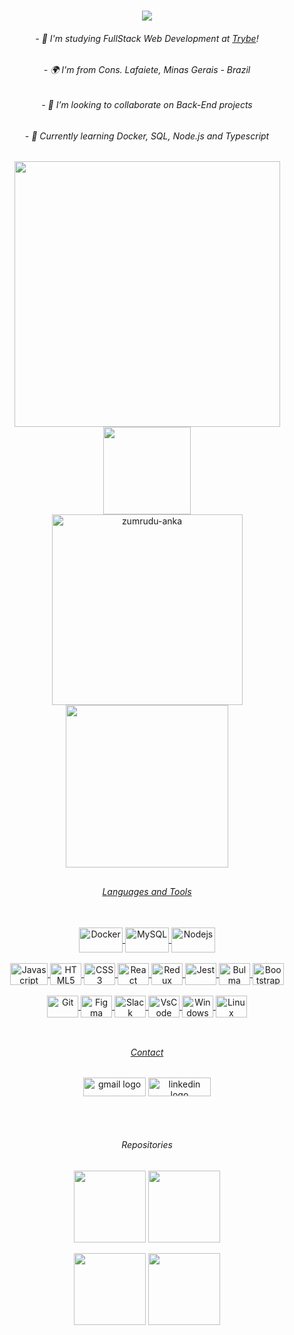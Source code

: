 <h1 align="center">
  <a href="https://git.io/typing-svg">
    <img src="https://readme-typing-svg.herokuapp.com/?lines=Hello+World!+👋;+I+am+Rafael+Souza!+🇧🇷;&center=true&size=15">
  </a>

<h6 align="center"> - 🌱 I'm studying FullStack Web Development at <a href="https://www.betrybe.com/"><i>Trybe</i></a>!</h6>
<h6 align="center"> - 🌍  I'm from Cons. Lafaiete, Minas Gerais - Brazil</h6>
<h6 align="center"> - 👯 I’m looking to collaborate on Back-End projects</h6>
<h6 align="center"> - 🧠 Currently learning Docker, SQL, Node.js and Typescript</h6>

##

<div align="center">
  <img width=425 src="https://github-readme-stats.vercel.app/api?hide_title=true&&include_all_commits=true&count_private=true&disable_animations=false&username=Rafael-Souza-97&show_icons=true&theme=react&border_color=61dafb&hide_border=true" />
  <img width=140 src="https://c.tenor.com/rkY5QA5c3VAAAAAC/gato-digitando.gif" />
</div>
 
<div align=center>
  <a href="https://github.com/denvercoder1/github-readme-streak-stats" title="Go to Source">
  <img align="center" width=305 src="https://github-readme-streak-stats.herokuapp.com/?user=Rafael-Souza-97&theme=react&border=61dafb&hide_border=true" alt="zumrudu-anka" />
  </a>
  <a href="https://github.com/anuraghazra/github-readme-stats">
  <img width=260 align="center" src="https://github-readme-stats.vercel.app/api/top-langs/?username=Rafael-Souza-97&hide=c%23,powershell,Mathematica,Ruby,Objective-C,Objective-C%2b%2b,Cuda&title_color=61dafb&text_color=ffffff&icon_color=61dafb&bg_color=20232a&langs_count=8&layout=compact&border_color=61dafb&hide_border=true" />
</div>

##

<div align="center">
  <h6 align="center">Languages and Tools</h6>
  <a href="https://github.com/Rafael-Souza-97" /><br>
  <img align="center" alt="Docker" height="40" width="70" src="https://cdn.jsdelivr.net/gh/devicons/devicon/icons/docker/docker-original-wordmark.svg" />
  <img align="center" alt="MySQL" height="40" width="70" src="https://cdn.jsdelivr.net/gh/devicons/devicon/icons/mysql/mysql-original-wordmark.svg" />
  <img align="center" alt="Nodejs" height="40" width="70"  src="https://cdn.jsdelivr.net/gh/devicons/devicon/icons/nodejs/nodejs-plain.svg" />
  <br>
  <br>
  <img align="center" alt="Javascript" height="35" width="60" src="https://cdn.jsdelivr.net/gh/devicons/devicon/icons/javascript/javascript-original.svg" />
  <img align="center" alt="HTML5" height="35" width="50" src="https://cdn.jsdelivr.net/gh/devicons/devicon/icons/html5/html5-original.svg" />
  <img align="center" alt="CSS3" height="35" width="50" src="https://cdn.jsdelivr.net/gh/devicons/devicon/icons/css3/css3-original.svg" />
  <img align="center" alt="React" height="35" width="50" src="https://cdn.jsdelivr.net/gh/devicons/devicon/icons/react/react-original-wordmark.svg" />
  <img align="center" alt="Redux" height="35" width="50" src="https://cdn.jsdelivr.net/gh/devicons/devicon/icons/redux/redux-original.svg" />
  <img align="center" alt="Jest" height="35" width="50" src="https://cdn.jsdelivr.net/gh/devicons/devicon/icons/jest/jest-plain.svg" />
  <img align="center" alt="Bulma" height="35" width="50"  src="https://cdn.jsdelivr.net/gh/devicons/devicon/icons/bulma/bulma-plain.svg" />
  <img align="center" alt="Bootstrap" height="35" width="50" src="https://cdn.jsdelivr.net/gh/devicons/devicon/icons/bootstrap/bootstrap-original-wordmark.svg" />
  <br>
  <br>
  <img align="center" alt="Git" height="35" width="50" src="https://cdn.jsdelivr.net/gh/devicons/devicon/icons/git/git-original.svg" />
  <img align="center" alt="Figma" height="35" width="50" src="https://cdn.jsdelivr.net/gh/devicons/devicon/icons/figma/figma-original.svg" />   
  <img align="center" alt="Slack" height="35" width="50" src="https://cdn.jsdelivr.net/gh/devicons/devicon/icons/slack/slack-original.svg" />
  <img align="center" alt="VsCode" height="35" width="50" src="https://cdn.jsdelivr.net/gh/devicons/devicon/icons/vscode/vscode-original.svg" />
  <img align="center" alt="Windows" height="35" width="50" src="https://cdn.jsdelivr.net/gh/devicons/devicon/icons/windows8/windows8-original.svg" />
  <img align="center" alt="Linux" height="35" width="50" src="https://cdn.jsdelivr.net/gh/devicons/devicon/icons/linux/linux-original.svg" />
</div>

<br>

##

<h6 align="center">Contact</h6>
<div align="center">
  <a href = "mailto:apsouza.rafael97@gmail.com"><img src="https://img.shields.io/badge/-Gmail-%23333?style=for-the-badge&logo=gmail&logoColor=white" target="_blank" alt="gmail logo" width=100 height=30 ></a>
  <a href="https://www.linkedin.com/in/rafael-souza97/" target="_blank"><img src="https://img.shields.io/badge/LinkedIn-0077B5?style=for-the-badge&logo=linkedin&logoColor=white" alt="linkedin logo" width=100 height=30 ></a>
</div>

##

<br>
  
<h6 align="center">Repositories</h6>
<div width="100%" align="center" margin=5px>
  <a  align="center" href="https://github.com/Rafael-Souza-97/exchange-wallet" title="Exchange Wallet"><img align="center" height="115" src="https://github-readme-stats.vercel.app/api/pin/?username=Rafael-Souza-97&repo=exchange-wallet&theme=react&border_color=61dafb&border_radius=10"></a>
  <a align="center" href="https://github.com/Rafael-Souza-97/talker-manager" title="Talker Manager"><img align="center" height="115" src="https://github-readme-stats.vercel.app/api/pin/?username=Rafael-Souza-97&repo=talker-manager&theme=react&border_color=61dafb&border_radius=10"></a>
</div>
 
<br/>
 
<div width="80%" align="center">
  <a align="center" href="https://github.com/Rafael-Souza-97/shopping-cart" title="Shopping Cart"><img margin=20 align="center" height="115" margin-left=20 src="https://github-readme-stats.vercel.app/api/pin/?username=Rafael-Souza-97&repo=shopping-cart&theme=react&border_color=61dafb&border_radius=10"></a>
  <a align="center" href="https://github.com/Rafael-Souza-97/solar-system" title="Solar System"><img align="center" height="115" src="https://github-readme-stats.vercel.app/api/pin/?username=Rafael-Souza-97&repo=solar-system&theme=react&border_color=61dafb&border_radius=10"></a>
</div>

##
